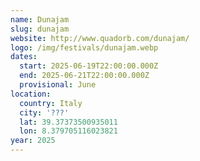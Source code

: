 ```yaml
---
name: Dunajam
slug: dunajam
website: http://www.quadorb.com/dunajam/
logo: /img/festivals/dunajam.webp
dates:
  start: 2025-06-19T22:00:00.000Z
  end: 2025-06-21T22:00:00.000Z
  provisional: June
location:
  country: Italy
  city: '???'
  lat: 39.37373500935011
  lon: 8.379705116023821
year: 2025
---
```

